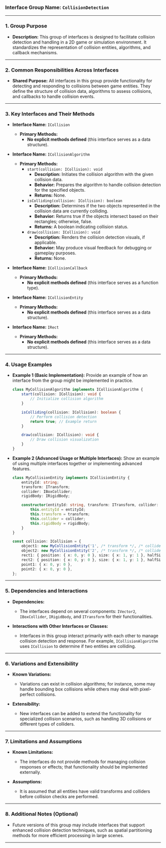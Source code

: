 ### **Interface Group Name:** `CollisionDetection`

---

### **1. Group Purpose**
- **Description:**
  This group of interfaces is designed to facilitate collision detection and handling in a 2D game or simulation environment. It standardizes the representation of collision entities, algorithms, and callback mechanisms.

---

### **2. Common Responsibilities Across Interfaces**
- **Shared Purpose:**
  All interfaces in this group provide functionality for detecting and responding to collisions between game entities. They define the structure of collision data, algorithms to assess collisions, and callbacks to handle collision events.

---

### **3. Key Interfaces and Their Methods**

- **Interface Name:** `ICollision`
  - **Primary Methods:**
    - **No explicit methods defined** (this interface serves as a data structure).

- **Interface Name:** `ICollisionAlgorithm`
  - **Primary Methods:**
    - `start(collision: ICollision): void`
      - **Description:** Initiates the collision algorithm with the given collision data.
      - **Behavior:** Prepares the algorithm to handle collision detection for the specified objects.
      - **Returns:** None.
    - `isColliding(collision: ICollision): boolean`
      - **Description:** Determines if the two objects represented in the collision data are currently colliding.
      - **Behavior:** Returns true if the objects intersect based on their rectangles; otherwise, false.
      - **Returns:** A boolean indicating collision status.
    - `draw(collision: ICollision): void`
      - **Description:** Renders the collision detection visuals, if applicable.
      - **Behavior:** May produce visual feedback for debugging or gameplay purposes.
      - **Returns:** None.

- **Interface Name:** `ICollisionCallback`
  - **Primary Methods:**
    - **No explicit methods defined** (this interface serves as a function type).

- **Interface Name:** `ICollisionEntity`
  - **Primary Methods:**
    - **No explicit methods defined** (this interface serves as a data structure).

- **Interface Name:** `IRect`
  - **Primary Methods:**
    - **No explicit methods defined** (this interface serves as a data structure).

---

### **4. Usage Examples**

- **Example 1 (Basic Implementation):**
  Provide an example of how an interface from the group might be implemented in practice.

  ```typescript
  class MyCollisionAlgorithm implements ICollisionAlgorithm {
      start(collision: ICollision): void {
          // Initialize collision algorithm
      }

      isColliding(collision: ICollision): boolean {
          // Perform collision detection
          return true; // Example return
      }

      draw(collision: ICollision): void {
          // Draw collision visualization
      }
  }
  ```

- **Example 2 (Advanced Usage or Multiple Interfaces):**
  Show an example of using multiple interfaces together or implementing advanced features.

  ```typescript
  class MyCollisionEntity implements ICollisionEntity {
      entityId: string;
      transform: ITransform;
      collider: IBoxCollider;
      rigidBody: IRigidBody;

      constructor(entityId: string, transform: ITransform, collider: IBoxCollider, rigidBody: IRigidBody) {
          this.entityId = entityId;
          this.transform = transform;
          this.collider = collider;
          this.rigidBody = rigidBody;
      }
  }

  const collision: ICollision = {
      object1: new MyCollisionEntity('1', /* transform */, /* collider */, /* rigidBody */),
      object2: new MyCollisionEntity('2', /* transform */, /* collider */, /* rigidBody */),
      rect1: { position: { x: 0, y: 0 }, size: { x: 1, y: 1 }, halfSize: { x: 0.5, y: 0.5 } },
      rect2: { position: { x: 0, y: 0 }, size: { x: 1, y: 1 }, halfSize: { x: 0.5, y: 0.5 } },
      point1: { x: 0, y: 0 },
      point2: { x: 0, y: 0 },
  };
  ```

---

### **5. Dependencies and Interactions**
- **Dependencies:**
  - The interfaces depend on several components: `IVector2`, `IBoxCollider`, `IRigidBody`, and `ITransform` for their functionalities.

- **Interactions with Other Interfaces or Classes:**
  - Interfaces in this group interact primarily with each other to manage collision detection and response. For example, `ICollisionAlgorithm` uses `ICollision` to determine if two entities are colliding.

---

### **6. Variations and Extensibility**
- **Known Variations:**
  - Variations can exist in collision algorithms; for instance, some may handle bounding box collisions while others may deal with pixel-perfect collisions.

- **Extensibility:**
  - New interfaces can be added to extend the functionality for specialized collision scenarios, such as handling 3D collisions or different types of colliders.

---

### **7. Limitations and Assumptions**
- **Known Limitations:**
  - The interfaces do not provide methods for managing collision responses or effects; that functionality should be implemented externally.

- **Assumptions:**
  - It is assumed that all entities have valid transforms and colliders before collision checks are performed.

---

### **8. Additional Notes (Optional)**
- Future versions of this group may include interfaces that support enhanced collision detection techniques, such as spatial partitioning methods for more efficient processing in large scenes.

---